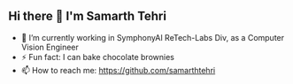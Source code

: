 ## Hi there 👋 I'm Samarth Tehri

- 🔭 I’m currently working in SymphonyAI ReTech-Labs Div, as a Computer Vision Engineer
- ⚡ Fun fact: I can bake chocolate brownies
- 📫 How to reach me: https://github.com/samarthtehri
